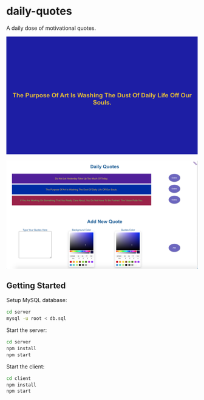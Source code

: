 # daily-quotes

A daily dose of motivational quotes.

![Animating quotes](./docs/quotes.gif)

![Quote admin](./docs/admin.png)

## Getting Started

Setup MySQL database:

```sh
cd server
mysql -u root < db.sql
```

Start the server:

```sh
cd server
npm install
npm start
```

Start the client:

```sh
cd client
npm install
npm start
```
